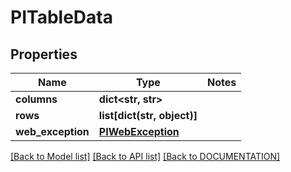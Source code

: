 # PITableData

## Properties
Name | Type | Notes
------------ | ------------- | -------------
**columns** | **dict<str, str>**
**rows** | **list[dict(str, object)]**
**web_exception** | **[**PIWebException**](../models/PIWebException.md)**

[[Back to Model list]](../../DOCUMENTATION.md#documentation-for-models) [[Back to API list]](../../DOCUMENTATION.md#documentation-for-api-endpoints) [[Back to DOCUMENTATION]](../../DOCUMENTATION.md)
